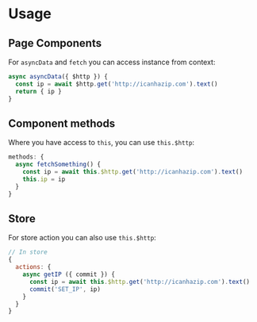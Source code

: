 # Usage

## Page Components

For `asyncData` and `fetch` you can access instance from context:

```js
async asyncData({ $http }) {
  const ip = await $http.get('http://icanhazip.com').text()
  return { ip }
}
```

## Component methods

Where you have access to `this`, you can use `this.$http`:

```js
methods: {
  async fetchSomething() {
    const ip = await this.$http.get('http://icanhazip.com').text()
    this.ip = ip
  }
}
```

## Store

For store action you can also use `this.$http`:

```js
// In store
{
  actions: {
    async getIP ({ commit }) {
      const ip = await this.$http.get('http://icanhazip.com').text()
      commit('SET_IP', ip)
    }
  }
}
```
